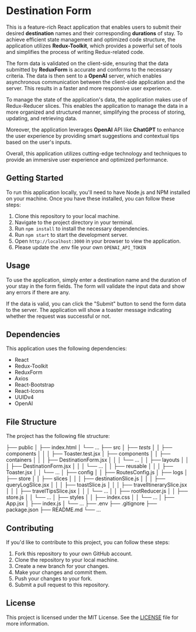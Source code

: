 # Destination Form

This is a feature-rich React application that enables users to submit their desired **destination** names and their corresponding **durations** of stay. To achieve efficient state management and optimized code structure, the application utilizes **Redux-Toolkit**, which provides a powerful set of tools and simplifies the process of writing Redux-related code.

The form data is validated on the client-side, ensuring that the data submitted by **ReduxForm** is accurate and conforms to the necessary criteria. The data is then sent to a **OpenAI** server, which enables asynchronous communication between the client-side application and the server. This results in a faster and more responsive user experience.

To manage the state of the application's data, the application makes use of Redux-Reducer slices. This enables the application to manage the data in a more organized and structured manner, simplifying the process of storing, updating, and retrieving data.

Moreover, the application leverages **OpenAI** API like **ChatGPT** to enhance the user experience by providing smart suggestions and contextual tips based on the user's inputs.

Overall, this application utilizes cutting-edge technology and techniques to provide an immersive user experience and optimized performance.

## Getting Started

To run this application locally, you'll need to have Node.js and NPM installed on your machine. Once you have these installed, you can follow these steps:

1.  Clone this repository to your local machine.
2.  Navigate to the project directory in your terminal.
3.  Run `npm install` to install the necessary dependencies.
4.  Run `npm start` to start the development server.
5.  Open `http://localhost:3000` in your browser to view the application.
6.  Please update the .env file your own `OPENAI_API_TOKEN`

## Usage

To use the application, simply enter a destination name and the duration of your stay in the form fields. The form will validate the input data and show any errors if there are any.

If the data is valid, you can click the "Submit" button to send the form data to the server. The application will show a toaster message indicating whether the request was successful or not.

## Dependencies

This application uses the following dependencies:

- React
- Redux-Toolkit
- ReduxForm
- Axios
- React-Bootstrap
- React-Icons
- UUIDv4
- OpenAI

## File Structure

The project has the following file structure:

├── public
│ ├── index.html
│ └── ...
├── src
│ ├── _tests_
│ │ ├── components
│ │ │ ├── Toaster.test.jsx
│ ├── components
│ │ ├── containers
│ │ │ ├── DestinationForm.jsx
│ │ │ └── ...
│ │ ├── layouts
│ │ │ ├── DestinationForm.jsx
│ │ │ └── ...
│ │ ├── reusable
│ │ │ ├── Toaster.jsx
│ │ └── ...
│ ├── config
│ │ ├── RoutesConfig.js
│ ├── logs
│ ├── store
│ │ ├── slices
│ │ │ ├── destinationSlice.js
│ │ │ ├── queryLogSlice.jsx
│ │ │ ├── toastSlice.js
│ │ │ ├── travelItinerarySlice.jsx
│ │ │ ├── travelTipsSlice.jsx
│ │ │ └── ...
│ │ ├── rootReducer.js
│ │ ├── store.js
│ │ └── ...
│ ├── styles
│ │ ├── index.css
│ │ └── ...
│ ├── App.jsx
│ ├── index.js
│ └── ...
├── .env
├── .gitignore
├── package.json
├── README.md
└── ...

## Contributing

If you'd like to contribute to this project, you can follow these steps:

1.  Fork this repository to your own GitHub account.
2.  Clone the repository to your local machine.
3.  Create a new branch for your changes.
4.  Make your changes and commit them.
5.  Push your changes to your fork.
6.  Submit a pull request to this repository.

## License

This project is licensed under the MIT License. See the [LICENSE](https://chat.openai.com/chat/LICENSE) file for more information.
